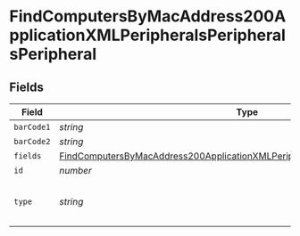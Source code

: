 # FindComputersByMacAddress200ApplicationXMLPeripheralsPeripheralsPeripheral


## Fields

| Field                                                                                                                                                                                           | Type                                                                                                                                                                                            | Required                                                                                                                                                                                        | Description                                                                                                                                                                                     | Example                                                                                                                                                                                         |
| ----------------------------------------------------------------------------------------------------------------------------------------------------------------------------------------------- | ----------------------------------------------------------------------------------------------------------------------------------------------------------------------------------------------- | ----------------------------------------------------------------------------------------------------------------------------------------------------------------------------------------------- | ----------------------------------------------------------------------------------------------------------------------------------------------------------------------------------------------- | ----------------------------------------------------------------------------------------------------------------------------------------------------------------------------------------------- |
| `barCode1`                                                                                                                                                                                      | *string*                                                                                                                                                                                        | :heavy_minus_sign:                                                                                                                                                                              | N/A                                                                                                                                                                                             |                                                                                                                                                                                                 |
| `barCode2`                                                                                                                                                                                      | *string*                                                                                                                                                                                        | :heavy_minus_sign:                                                                                                                                                                              | N/A                                                                                                                                                                                             |                                                                                                                                                                                                 |
| `fields`                                                                                                                                                                                        | [FindComputersByMacAddress200ApplicationXMLPeripheralsPeripheralsPeripheralFields](../../models/operations/findcomputersbymacaddress200applicationxmlperipheralsperipheralsperipheralfields.md) | :heavy_minus_sign:                                                                                                                                                                              | N/A                                                                                                                                                                                             |                                                                                                                                                                                                 |
| `id`                                                                                                                                                                                            | *number*                                                                                                                                                                                        | :heavy_minus_sign:                                                                                                                                                                              | N/A                                                                                                                                                                                             | 1                                                                                                                                                                                               |
| `type`                                                                                                                                                                                          | *string*                                                                                                                                                                                        | :heavy_minus_sign:                                                                                                                                                                              | Name of the peripheral type                                                                                                                                                                     | Peripheral Type Name                                                                                                                                                                            |